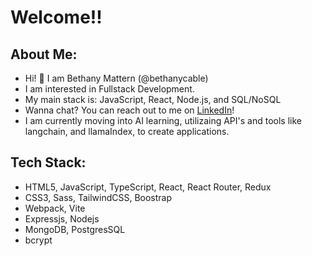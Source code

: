 # Welcome!!

## About Me: 
 - Hi! :wave: I am Bethany Mattern (@bethanycable)
 - I am interested in Fullstack Development.
 - My main stack is: JavaScript, React, Node.js, and SQL/NoSQL
 - Wanna chat? You can reach out to me on [LinkedIn](https://www.linkedin.com/in/bethany-a-mattern/)!
 - I am currently moving into AI learning, utilizaing API's and tools like langchain, and llamaIndex, to create applications. 


## Tech Stack:
  - HTML5, JavaScript, TypeScript, React, React Router, Redux
  - CSS3, Sass, TailwindCSS, Boostrap
  - Webpack, Vite
  - Expressjs, Nodejs
  - MongoDB, PostgresSQL
  - bcrypt


